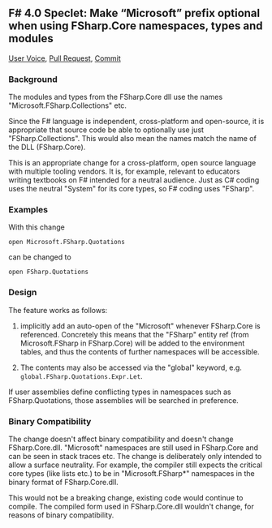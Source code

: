 
## F# 4.0 Speclet: Make “Microsoft” prefix optional when using FSharp.Core namespaces, types and modules

[User Voice](https://fslang.uservoice.com/forums/245727-f-language/suggestions/6107641-make-microsoft-prefix-optional-when-using-core-f), 
[Pull Request](https://visualfsharp.codeplex.com/SourceControl/network/forks/dsyme/cleanup/contribution/7456), 
[Commit](https://github.com/Microsoft/visualfsharp/commit/51d7b62c820e8212d470bb35bd74b6d4bbb37fa6)

### Background

The modules and types from the FSharp.Core dll use the names "Microsoft.FSharp.Collections" etc.

Since the F# language is independent, cross-platform and open-source, it is appropriate that source 
code be able to optionally use just "FSharp.Collections". This would also mean the names match the name 
of the DLL (FSharp.Core). 

This is an appropriate change for a cross-platform, open source language with multiple tooling vendors. It is, 
for example, relevant to educators writing textbooks on F# intended for a neutral audience. Just as C# coding 
uses the neutral "System" for its core types, so F# coding uses "FSharp".


### Examples

With this change

    open Microsoft.FSharp.Quotations

can be changed to 

    open FSharp.Quotations


### Design

The feature works as follows:

1. implicitly add an auto-open of the "Microsoft" whenever FSharp.Core is referenced. Concretely 
    this means that the "FSharp" entity ref (from Microsoft.FSharp in FSharp.Core) will be added 
    to the environment tables, and thus the contents of further namespaces will be accessible.  

2. The contents may also be accessed via the "global" keyword, e.g. ``global.FSharp.Quotations.Expr.Let``.  

If user assemblies define conflicting types in namespaces such as FSharp.Quotations, those assemblies will 
be searched in preference.


### Binary Compatibility 

The change doesn't affect binary compatibility and doesn't change FSharp.Core.dll. "Microsoft" namespaces are 
still used in FSharp.Core and can be seen in stack traces etc.  The change is deliberately only intended 
to allow a surface neutrality. For example, the compiler still expects the critical 
core types (like lists etc.) to be in "Microsoft.FSharp*" namespaces in the binary format of FSharp.Core.dll.

This would not be a breaking change, existing code would continue to compile. The compiled form used 
in FSharp.Core.dll wouldn't change, for reasons of binary compatibility.

